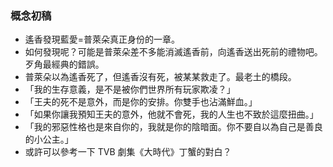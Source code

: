 ### 概念初稿

- 遙香發現藍愛=普萊朵真正身份的一章。
- 如何發現呢？可能是普萊朵差不多能消滅遙香前，向遙香送出死前的禮物吧。歹角最經典的錯誤。
- 普萊朵以為遙香死了，但遙香沒有死，被某某救走了。最老土的橋段。
- 「我的生存意義，是不是被你們世界所有玩家欺凌？」
- 「王夫的死不是意外，而是你的安排。你雙手也沾滿鮮血。」
- 「如果你讓我預知王夫的意外，他就不會死，我的人生也不致於這麼扭曲。」
- 「我的邪惡性格也是來自你的，我就是你的陰暗面。你不要自以為自己是善良的小公主。」
- 或許可以參考一下 TVB 劇集《大時代》丁蟹的對白？